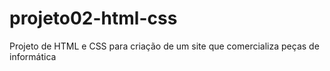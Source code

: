 # projeto02-html-css
Projeto de HTML e CSS para criação de um site que comercializa peças de informática
